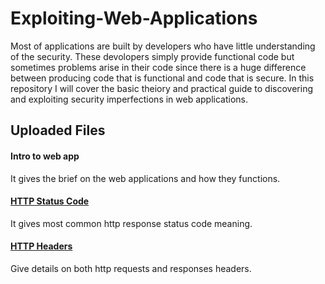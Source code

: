 # Exploiting-Web-Applications

Most of applications are built by developers who have little understanding of the security. 
These devolopers simply provide functional code but sometimes problems arise in their code since there is a huge difference between producing code that is
functional and code that is secure. In this repository I will cover the basic theiory and practical guide to discovering and 
exploiting  security imperfections in web applications.

## Uploaded Files

#### Intro to web app
It gives the brief on the web applications and how they functions.

#### [HTTP Status Code](https://github.com/Desire100/Hacking-Web-Applications/blob/master/HTTP%20Status%20Code.pdf)
It gives most common http response status code meaning.

#### [HTTP Headers](https://github.com/Desire100/Hacking-Web-Applications/blob/master/HTTP%20Headers.pdf)
Give details on both http requests and responses headers.
